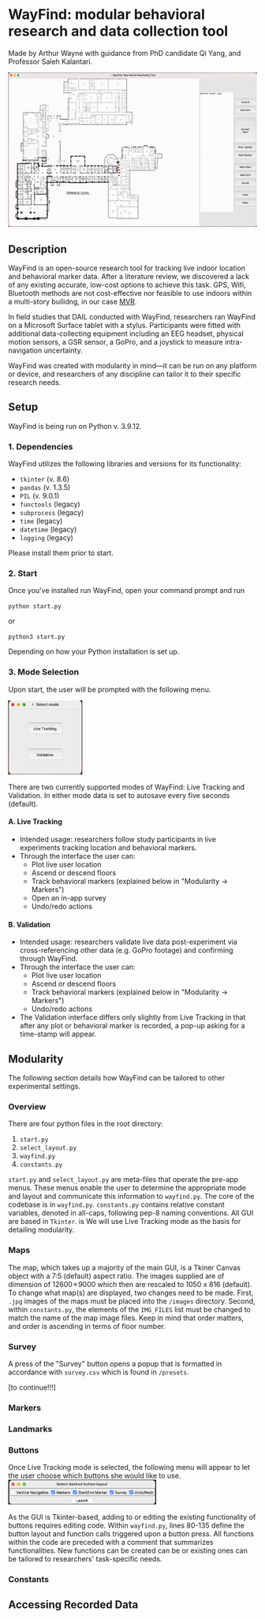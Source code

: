 # WayFind: modular behavioral research and data collection tool
Made by Arthur Wayne with guidance from PhD candidate Qi Yang, and Professor Saleh Kalantari. 

![alt text](https://github.com/CornellDAIL/WayFind/blob/main/images/sample.gif)

## Description
WayFind is an open-source research tool for tracking live indoor location and behavioral marker data. After a literature review, we discovered a lack of any existing accurate, low-cost options to achieve this task. GPS, Wifi, Bluetooth methods are not cost-effective nor feasible to use indoors within a multi-story builidng, in our case <a href ="https://goo.gl/maps/QW24xXuv98w6MHvm6">MVR</a>.

In field studies that DAIL conducted with WayFind, researchers ran WayFind on a Microsoft Surface tablet with a stylus. Participants were fitted with additional data-collecting equipment including an EEG headset, physical motion sensors, a GSR sensor, a GoPro, and a joystick to measure intra-navigation uncertainty.

WayFind was created with modularity in mind—it can be run on any platform or device, and researchers of any discipline can tailor it to their specific research needs.

## Setup
WayFind is being run on Python v. 3.9.12.

### 1. Dependencies
WayFind utilizes the following libraries and versions for its functionality:
- `tkinter` (v. 8.6)
- `pandas` (v. 1.3.5)
- `PIL` (v. 9.0.1)
- `functools` (legacy)
- `subprocess` (legacy)
- `time` (legacy)
- `datetime` (legacy)
- `logging` (legacy)

Please install them prior to start.

### 2. Start

Once you've installed run WayFind, open your command prompt and run

`python start.py`

or

`python3 start.py`

Depending on how your Python installation is set up.
  
### 3. Mode Selection

Upon start, the user will be prompted with the following menu.

<img src="https://github.com/CornellDAIL/WayFind/blob/main/images/modes.png" width=150px height=150px>

There are two currently supported modes of WayFind: Live Tracking and Validation. In either mode data is set to autosave every five seconds (default).

#### A. Live Tracking
- Intended usage: researchers follow study participants in live experiments tracking location and behavioral markers.
- Through the interface the user can:
  - Plot live user location
  - Ascend or descend floors
  - Track behavioral markers (explained below in "Modularity -> Markers")
  - Open an in-app survey
  - Undo/redo actions 
 
#### B. Validation
- Intended usage: researchers validate live data post-experiment via cross-referencing other data (e.g. GoPro footage) and confirming through WayFind.
- Through the interface the user can:
  - Plot live user location
  - Ascend or descend floors
  - Track behavioral markers (explained below in "Modularity -> Markers")
  - Undo/redo actions 
- The Validation interface differs only slightly from Live Tracking in that after any plot or behavioral marker is recorded, a pop-up asking for a time-stamp will appear.

## Modularity
The following section details how WayFind can be tailored to other experimental settings.

### Overview

There are four python files in the root directory:
1. `start.py`
2. `select_layout.py`
3. `wayfind.py`
4. `constants.py`

`start.py` and `select_layout.py` are meta-files that operate the pre-app menus. These menus enable the user to determine the appropriate mode and layout and communicate this information to `wayfind.py`. The core of the codebase is in `wayfind.py`. `constants.py` contains relative constant variables, denoted in all-caps, following pep-8 naming conventions. All GUI are based in `Tkinter`. is We will use Live Tracking mode as the basis for detailing modularity.

### Maps
The map, which takes up a majority of the main GUI, is a Tkiner Canvas object with a 7:5 (default) aspect ratio. The images supplied are of dimension of 12600 × 9000 which then are rescaled to 1050 x 816 (default). To change what map(s) are displayed, two changes need to be made. First, `.jpg` images of the maps must be placed into the `/images` directory. Second, within `constants.py`, the elements of the `IMG_FILES` list must be changed to match the name of the map image files. Keep in mind that order matters, and order is ascending in terms of floor number.

### Survey
A press of the "Survey" button opens a popup that is formatted in accordance with `survey.csv` which is found in `/presets`.

[to continue!!!]

### Markers

### Landmarks

### Buttons
Once Live Tracking mode is selected, the following menu will appear to let the user choose which buttons she would like to use.
<img src="https://github.com/CornellDAIL/WayFind/blob/main/images/buttons.png" width=300px height=50px>

As the GUI is Tkinter-based, adding to or editing the existing functionality of buttons requires editing code. Within `wayfind.py`, lines 80-135 define the button layout and function calls triggered upon a button press. All functions within the code are preceded with a comment that summarizes functionalities. New functions can be created can be or existing ones can be tailored to researchers' task-specific needs.

### Constants

## Accessing Recorded Data
